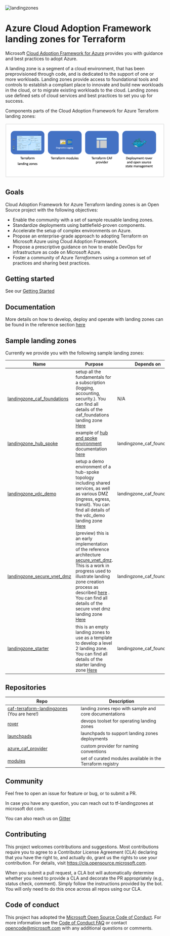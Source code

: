 ![landingzones](https://github.com/Azure/caf-terraform-landingzones/workflows/landingzones/badge.svg)

# Azure Cloud Adoption Framework landing zones for Terraform

Microsoft [Cloud Adoption Framework for Azure](https://aka.ms/caf) provides you with guidance and best practices to adopt Azure.

A landing zone is a segment of a cloud environment, that has been preprovisioned through code, and is dedicated to the support of one or more workloads. Landing zones provide access to foundational tools and controls to establish a compliant place to innovate and build new workloads in the cloud, or to migrate existing workloads to the cloud. Landing zones use defined sets of cloud services and best practices to set you up for success.

Components parts of the Cloud Adoption Framework for Azure Terraform landing zones:

![caf_elements](./_pictures/caf_elements.png)

## Goals

Cloud Adoption Framework for Azure Terraform landing zones is an Open Source project with the following objectives:

* Enable the community with a set of sample reusable landing zones.
* Standardize deployments using battlefield-proven components.
* Accelerate the setup of complex environments on Azure.
* Propose an enterprise-grade approach to adopting Terraform on Microsoft Azure using Cloud Adoption Framework.
* Propose a prescriptive guidance on how to enable DevOps for infrastructure as code on Microsoft Azure.
* Foster a community of Azure *Terraformers* using a common set of practices and sharing best practices.

## Getting started

See our [Getting Started](./documentation/getting_started/getting_started.md)

## Documentation

More details on how to develop, deploy and operate with landing zones can be found in the reference section [here](./documentation/README.md)

## Sample landing zones

Currently we provide you with the following sample landing zones:

| Name                                                                       | Purpose | Depends on | Tested with launchpad
| -------------------------------------------------------------------------- | ---------------- | -- | -- |
| [landingzone_caf_foundations](./landingzones/landingzone_caf_foundations)  | setup all the fundamentals for a subscription (logging, accounting, security.). You can find all details of the caf_foundations landing zone [Here](./landingzones/landingzone_caf_foundations/readme.md) | N/A | launchpad_opensource_light, launchpad_opensource |
| [landingzone_hub_spoke](./landingzones/landingzone_hub_spoke)              | example of [hub and spoke environment](https://docs.microsoft.com/en-us/azure/architecture/reference-architectures/hybrid-networking/hub-spoke) documentation [here](./landingzones/landingzone_hub_spoke/readme.md) | landingzone_caf_foundations | launchpad_opensource_light, launchpad_opensource |
| [landingzone_vdc_demo](./landingzones/landingzone_vdc_demo)                | setup a demo environment of a hub-spoke topology including shared services, as well as various DMZ (ingress, egress, transit). You can find all details of the vdc_demo landing zone [Here](./landingzones/landingzone_vdc_demo/readme.md)| landingzone_caf_foundations | launchpad_opensource_light, launchpad_opensource |
| [landingzone_secure_vnet_dmz](./landingzones/landingzone_secure_vnet_dmz)  | (preview) this is an early implementation of the reference architecture [secure_vnet_dmz](https://docs.microsoft.com/en-gb/azure/architecture/reference-architectures/dmz/secure-vnet-dmz). This is a work in progress used to illustrate landing zone creation process as described [here](./documentation/code_architecture/how_to_code_a_landingzone.md) . You can find all details of the secure vnet dmz landing zone [Here](./landingzones/landingzone_secure_vnet_dmz/readme.md)| landingzone_caf_foundations | launchpad_opensource_light, launchpad_opensource |
| [landingzone_starter](./landingzones/landingzone_starter)                  | this is an empty landing zones to use as a template to develop a level 2 landing zone. You can find all details of the starter landing zone [Here](./landingzones/landingzone_starter/readme.md)| landingzone_caf_foundations | launchpad_opensource_light, launchpad_opensource |

## Repositories

| Repo | Description |
| -----| ------------|
| [caf-terraform-landingzones](https://github.com/azure/caf-terraform-landingzones) (You are here!) | landing zones repo with sample and core documentations |
| [rover](https://github.com/aztfmod/rover) | devops toolset for operating landing zones |
| [launchpads](https://github.com/aztfmod/level0) | launchpads to support landing zones deployments |
| [azure_caf_provider](https://github.com/aztfmod/terraform-provider-azurecaf) | custom provider for naming conventions |
| [modules](https://registry.terraform.io/modules/aztfmod) | set of curated modules available in the Terraform registry |


## Community

Feel free to open an issue for feature or bug, or to submit a PR.

In case you have any question, you can reach out to tf-landingzones at microsoft dot com.

You can also reach us on [Gitter](https://gitter.im/aztfmod/community?utm_source=badge&utm_medium=badge&utm_campaign=pr-badge)

## Contributing

This project welcomes contributions and suggestions.  Most contributions require you to agree to a
Contributor License Agreement (CLA) declaring that you have the right to, and actually do, grant us
the rights to use your contribution. For details, visit https://cla.opensource.microsoft.com.

When you submit a pull request, a CLA bot will automatically determine whether you need to provide
a CLA and decorate the PR appropriately (e.g., status check, comment). Simply follow the instructions
provided by the bot. You will only need to do this once across all repos using our CLA.

## Code of conduct

This project has adopted the [Microsoft Open Source Code of Conduct](https://opensource.microsoft.com/codeofconduct/).
For more information see the [Code of Conduct FAQ](https://opensource.microsoft.com/codeofconduct/faq/) or
contact [opencode@microsoft.com](mailto:opencode@microsoft.com) with any additional questions or comments.

